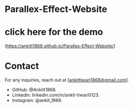 # Parallex-Effect-Website
# click here for the demo  
(https://ankitt1868.github.io/Parallex-Effect-Website/)

# Contact
For any inquiries, reach out at [ankittiwari1868@gmail.com].
- GitHub: @Ankitt1868.
- Linkedin: linkedin.com/in/ankit-tiwari0123.
- Instagram: @ankit_1868.
